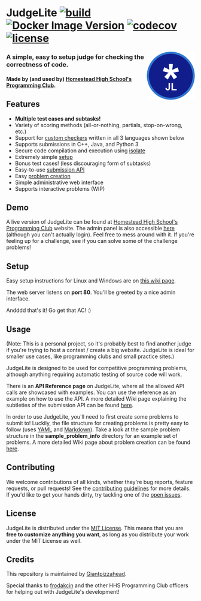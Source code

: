 # JudgeLite <a href="https://github.com/Giantpizzahead/judgelite/actions?query=workflow%3Abuild"><img alt="build" src="https://github.com/Giantpizzahead/judgelite/workflows/build/badge.svg" /></a> <a href="https://hub.docker.com/r/giantpizzahead/judgelite"><img alt="Docker Image Version" src="https://img.shields.io/docker/v/giantpizzahead/judgelite?label=docker&logo=docker" /></a> <a href="https://codecov.io/gh/Giantpizzahead/judgelite"><img alt="codecov" src="https://codecov.io/gh/Giantpizzahead/judgelite/branch/master/graph/badge.svg" /></a> <a href="https://github.com/Giantpizzahead/judgelite/.github/LICENSE"><img alt="license" src="https://img.shields.io/github/license/giantpizzahead/judgelite" /></a>

<img src="media/logo.png" alt="JudgeLite logo" align="right" width="128">

### A simple, easy to setup judge for checking the correctness of code.

#### Made by (and used by) <a href="http://hhsprogramming.com/">Homestead High School's Programming Club</a>.

## Features

* **Multiple test cases and subtasks!**
* Variety of scoring methods (all-or-nothing, partials, stop-on-wrong, etc.)
* Support for <a href="https://github.com/Giantpizzahead/judgelite/wiki/Custom-Checkers">custom checkers</a> written in all 3 languages shown below
* Supports submissions in C++, Java, and Python 3
* Secure code compilation and execution using <a href="https://github.com/ioi/isolate">isolate</a>
* Extremely simple <a href="https://github.com/Giantpizzahead/judgelite/wiki/Setup-Instructions">setup</a>
* Bonus test cases! (less discouraging form of subtasks)
* Easy-to-use <a href="https://github.com/Giantpizzahead/judgelite/wiki/API-Reference">submission API</a>
* Easy <a href="https://github.com/Giantpizzahead/judgelite/wiki/Creating-Problems">problem creation</a>
* Simple administrative web interface
* Supports interactive problems (WIP)

## Demo

A live version of JudgeLite can be found at <a href="http://hhsprogramming.com/problems/">Homestead High School's Programming Club</a> website. The admin panel is also accessible <a href="http://judgelite.westus2.cloudapp.azure.com/">here</a> (although you can't actually login). Feel free to mess around with it. If you're feeling up for a challenge, see if you can solve some of the challenge problems!

## Setup

Easy setup instructions for Linux and Windows are on <a href="https://github.com/Giantpizzahead/judgelite/wiki/Setup-Instructions">this wiki page</a>.

The web server listens on **port 80**. You'll be greeted by a nice admin interface.

Andddd that's it! Go get that AC! :)

## Usage

(Note: This is a personal project, so it's probably best to find another judge if you're trying to host a contest / create a big website. JudgeLite is ideal for smaller use cases, like programming clubs and small practice sites.)

JudgeLite is designed to be used for competitive programming problems, although anything requiring automatic testing of source code will work.

There is an **API Reference page** on JudgeLite, where all the allowed API calls are showcased with examples. You can use the reference as an example on how to use the API. A more detailed Wiki page explaining the subtleties of the submission API can be found <a href="https://github.com/Giantpizzahead/judgelite/wiki/API-Reference">here</a>.

In order to use JudgeLite, you'll need to first create some problems to submit to! Luckily, the file structure for creating problems is pretty easy to follow (uses <a href="https://yaml.org/">YAML</a> and <a href="https://www.markdownguide.org/">Markdown</a>). Take a look at the sample problem structure in the **sample_problem_info** directory for an example set of problems. A more detailed Wiki page about problem creation can be found <a href="https://github.com/Giantpizzahead/judgelite/wiki/Creating-Problems">here</a>.

## Contributing

We welcome contributions of all kinds, whether they're bug reports, feature requests, or pull requests! See the [contributing guidelines](https://github.com/Giantpizzahead/judgelite/blob/master/CONTRIBUTING.md) for more details. If you'd like to get your hands dirty, try tackling one of the [open issues](https://github.com/Giantpizzahead/judgelite/issues).

## License

JudgeLite is distributed under the [MIT License](https://github.com/Giantpizzahead/judgelite/blob/master/LICENSE). This means that you are **free to customize anything you want**, as long as you distribute your work under the MIT License as well.

## Credits

This repository is maintained by <a href="https://github.com/Giantpizzahead">Giantpizzahead</a>.

Special thanks to <a href="https://github.com/frodakcin">frodakcin</a> and the other HHS Programming Club officers for helping out with JudgeLite's development!
